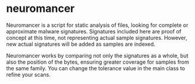 # neuromancer
Neuromancer is a script for static analysis of files, looking for complete or approximate malware signatures. Signatures included here are proof of concept at this time, not representing actual sample signatures. However, new actual signatures will be added as samples are indexed.

Neuromancer works by comparing not only the signatures as a whole, but also the position of the bytes, ensuring greater coverage for samples from the same family. You can change the tolerance value in the main class to refine your scans.
